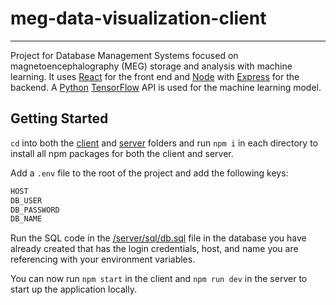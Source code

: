 # meg-data-visualization-client

---

Project for Database Management Systems focused on magnetoencephalography (MEG) storage and analysis with machine learning. It uses [React](https://reactjs.org/) for the front end and [Node](https://nodejs.org/en/) with [Express](https://expressjs.com/) for the backend. A [Python](https://www.python.org/) [TensorFlow](https://www.tensorflow.org/?gclid=CjwKCAjwm8WZBhBUEiwA178UnLETcZbGxgKLh-Fn-rpOAs22cL3N7BtjNn31cNm9G7ym9_pUSbUWbxoCajUQAvD_BwE) API is used for the machine learning model.

## Getting Started

`cd` into both the [client](/client) and [server](/server) folders and run `npm i` in each directory to install all npm packages for both the client and server.

Add a `.env` file to the root of the project and add the following keys:

```sh
HOST
DB_USER
DB_PASSWORD
DB_NAME
```

Run the SQL code in the [/server/sql/db.sql](/server/sql/db.sql) file in the database you have already created that has the login credentials, host, and name you are referencing with your environment variables.

You can now run `npm start` in the client and `npm run dev` in the server to start up the application locally.
